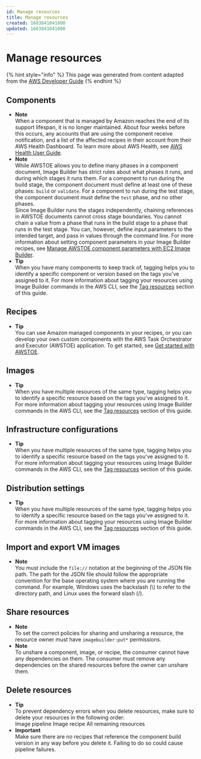 ```yaml
---
id: Manage resources
title: Manage resources
created: 1683841041000
updated: 1683841041000
---
```

# Manage resources

{% hint style="info" %}
This page was generated from content adapted from the [AWS Developer Guide](https://github.com/awsdocs/ec2-image-builder-user-guide.git)
{% endhint %}

## Components

- **Note**  
When a component that is managed by Amazon reaches the end of its support lifespan, it is no longer maintained\. About four weeks before this occurs, any accounts that are using the component receive notification, and a list of the affected recipes in their account from their AWS Health Dashboard\. To learn more about AWS Health, see [AWS Health User Guide](https://docs.aws.amazon.com/health/latest/ug/)\.
- **Note**  
While AWSTOE allows you to define many phases in a component document, Image Builder has strict rules about what phases it runs, and during which stages it runs them\. For a component to run during the build stage, the component document must define at least one of these phases: `build` or `validate`\. For a component to run during the test stage, the component document must define the `test` phase, and no other phases\.  
Since Image Builder runs the stages independently, chaining references in AWSTOE documents cannot cross stage boundaries\. You cannot chain a value from a phase that runs in the build stage to a phase that runs in the test stage\. You can, however, define input parameters to the intended target, and pass in values through the command line\. For more information about setting component parameters in your Image Builder recipes, see [Manage AWSTOE component parameters with EC2 Image Builder](manage-component-parameters.md)\.
- **Tip**  
When you have many components to keep track of, tagging helps you to identify a specific component or version based on the tags you've assigned to it\. For more information about tagging your resources using Image Builder commands in the AWS CLI, see the [Tag resources](tag-resources.md) section of this guide\.


## Recipes

- **Tip**  
You can use Amazon managed components in your recipes, or you can develop your own custom components with the AWS Task Orchestrator and Executor \(AWSTOE\) application\. To get started, see [Get started with AWSTOE](toe-get-started.md)\.


## Images

- **Tip**  
When you have multiple resources of the same type, tagging helps you to identify a specific resource based on the tags you've assigned to it\. For more information about tagging your resources using Image Builder commands in the AWS CLI, see the [Tag resources](tag-resources.md) section of this guide\.


## Infrastructure configurations

- **Tip**  
When you have multiple resources of the same type, tagging helps you to identify a specific resource based on the tags you've assigned to it\. For more information about tagging your resources using Image Builder commands in the AWS CLI, see the [Tag resources](tag-resources.md) section of this guide\.


## Distribution settings

- **Tip**  
When you have multiple resources of the same type, tagging helps you to identify a specific resource based on the tags you've assigned to it\. For more information about tagging your resources using Image Builder commands in the AWS CLI, see the [Tag resources](tag-resources.md) section of this guide\.


## Import and export VM images

- **Note**  
You must include the `file://` notation at the beginning of the JSON file path\.
The path for the JSON file should follow the appropriate convention for the base operating system where you are running the command\. For example, Windows uses the backslash \(\\\) to refer to the directory path, and Linux uses the forward slash \(/\)\.


## Share resources

- **Note**  
To set the correct policies for sharing and unsharing a resource, the resource owner must have `imagebuilder:put*` permissions\.
- **Note**  
To unshare a component, image, or recipe, the consumer cannot have any dependencies on them\. The consumer must remove any dependencies on the shared resources before the owner can unshare them\.


## Delete resources

- **Tip**  
To prevent dependency errors when you delete resources, make sure to delete your resources in the following order:  
Image pipeline
Image recipe
All remaining resources
- **Important**  
Make sure there are no recipes that reference the component build version in any way before you delete it\. Failing to do so could cause pipeline failures\.

